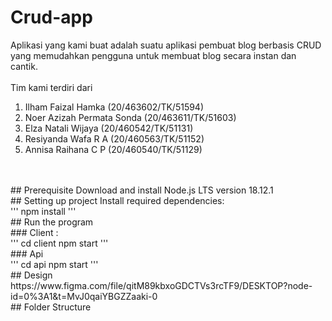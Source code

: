 # Crud-app
Aplikasi yang kami buat adalah suatu aplikasi pembuat blog berbasis CRUD yang memudahkan pengguna untuk membuat blog secara instan dan cantik. 
<br>
<br>
Tim kami terdiri dari <br>
1. Ilham Faizal Hamka (20/463602/TK/51594) <br>
2. Noer Azizah Permata Sonda (20/463611/TK/51603) <br>
3. Elza Natali Wijaya (20/460542/TK/51131) <br>
4. Resiyanda Wafa R A (20/460563/TK/51152) <br>
5. Annisa Raihana C P (20/460540/TK/51129) <br>
<br>
<br>
## Prerequisite
Download and install Node.js LTS version 18.12.1
<br>
## Setting up project
Install required dependencies:<br>
'''
 npm install
'''
<br>
## Run the program<br>
### Client : <br>
'''
    cd client 
    npm start
'''
<br>
### Api <br>
'''
    cd api
    npm start
'''
<br>
## Design <br>
https://www.figma.com/file/qitM89kbxoGDCTVs3rcTF9/DESKTOP?node-id=0%3A1&t=MvJ0qaiYBGZZaaki-0
<br>
## Folder Structure <br>
